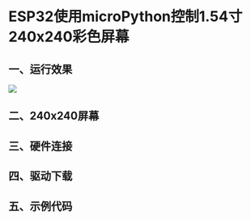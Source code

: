 # ESP32使用microPython控制1.54寸240x240彩色屏幕

## 一、运行效果

![](https://github.com/LC044/MCU/blob/main/ST7789/image/gif_2022_0725_211323.gif)

## 二、240x240屏幕

## 三、硬件连接

## 四、驱动下载

## 五、示例代码
